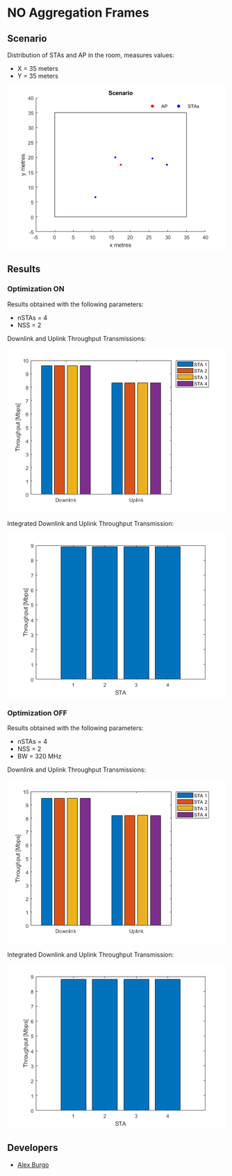 # NO Aggregation Frames

## Scenario

Distribution of STAs and AP in the room, measures values:

* X = 35 meters
* Y = 35 meters

![Scenario](images/scenario.png)

## Results

### Optimization ON

Results obtained with the following parameters:

* nSTAs = 4
* NSS = 2

Downlink and Uplink Throughput Transmissions:

![Downlink and Uplink Throughput Transmissions](images/DLUL_opti.png)

Integrated Downlink and Uplink Throughput Transmission:

![Integrated Downlink and Uplink Throughput Transmission](images/integrated_opti.png)

### Optimization OFF

Results obtained with the following parameters:

* nSTAs = 4
* NSS = 2
* BW = 320 MHz

Downlink and Uplink Throughput Transmissions:

![Downlink and Uplink Throughput Transmissions](images/DLUL_OFF.png)

Integrated Downlink and Uplink Throughput Transmission:

![Integrated Downlink and Uplink Throughput Transmission](images/integrated_OFF.png)

## Developers

* [Alex Burgo](https://github.com/AlexBurgo)
